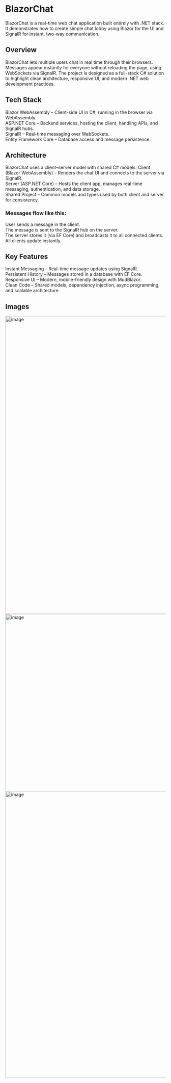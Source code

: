# BlazorChat
BlazorChat is a real-time web chat application built entirely with .NET stack. It demonstrates how to create simple chat lobby using Blazor for the UI and SignalR for instant, two-way communication.

## Overview

BlazorChat lets multiple users chat in real time through their browsers. Messages appear instantly for everyone without reloading the page, using WebSockets via SignalR.
The project is designed as a full-stack C# solution to highlight clean architecture, responsive UI, and modern .NET web development practices.

## Tech Stack

Blazor WebAssembly – Client-side UI in C#, running in the browser via WebAssembly.  
ASP.NET Core – Backend services, hosting the client, handling APIs, and SignalR hubs.  
SignalR – Real-time messaging over WebSockets.  
Entity Framework Core – Database access and message persistence.  

## Architecture

BlazorChat uses a client–server model with shared C# models:
Client (Blazor WebAssembly) – Renders the chat UI and connects to the server via SignalR.  
Server (ASP.NET Core) – Hosts the client app, manages real-time messaging, authentication, and data storage.  
Shared Project – Common models and types used by both client and server for consistency.  

### Messages flow like this: ###
User sends a message in the client.  
The message is sent to the SignalR hub on the server.  
The server stores it (via EF Core) and broadcasts it to all connected clients.  
All clients update instantly.  

## Key Features

Instant Messaging – Real-time message updates using SignalR.  
Persistent History – Messages stored in a database with EF Core.  
Responsive UI – Modern, mobile-friendly design with MudBlazor.  
Clean Code – Shared models, dependency injection, async programming, and scalable architecture.  

## Images

<img width="1917" height="935" alt="image" src="https://github.com/user-attachments/assets/574d373c-4d61-4384-b845-03d5484df64a" />
<img width="1349" height="556" alt="image" src="https://github.com/user-attachments/assets/85b94c88-df36-46b2-b8a1-ec78ee3cd19a" />
<img width="1882" height="900" alt="image" src="https://github.com/user-attachments/assets/77a02404-dbb7-413f-ab6a-e5b718cf85a0" />
